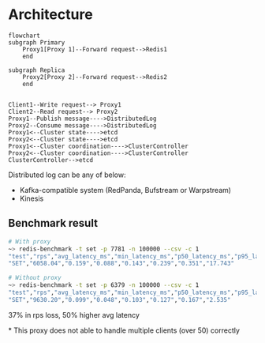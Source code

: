 # Architecture

```mermaid
flowchart
subgraph Primary
    Proxy1[Proxy 1]--Forward request-->Redis1
    end

subgraph Replica
    Proxy2[Proxy 2]--Forward request-->Redis2
    end


Client1--Write request--> Proxy1
Client2--Read request--> Proxy2
Proxy1--Publish message---->DistributedLog
Proxy2--Consume message---->DistributedLog
Proxy1<--Cluster state---->etcd
Proxy2<--Cluster state---->etcd
Proxy1<--Cluster coordination---->ClusterController
Proxy2<--Cluster coordination---->ClusterController
ClusterController-->etcd
```

Distributed log can be any of below:

- Kafka-compatible system (RedPanda, Bufstream or Warpstream)
- Kinesis

## Benchmark result

```sh
# With proxy
~> redis-benchmark -t set -p 7781 -n 100000 --csv -c 1
"test","rps","avg_latency_ms","min_latency_ms","p50_latency_ms","p95_latency_ms","p99_latency_ms","max_latency_ms"
"SET","6058.04","0.159","0.088","0.143","0.239","0.351","17.743"

# Without proxy
~> redis-benchmark -t set -p 6379 -n 100000 --csv -c 1
"test","rps","avg_latency_ms","min_latency_ms","p50_latency_ms","p95_latency_ms","p99_latency_ms","max_latency_ms"
"SET","9630.20","0.099","0.048","0.103","0.127","0.167","2.535"
```

37% in rps loss, 50% higher avg latency

\* This proxy does not able to handle multiple clients (over 50) correctly
